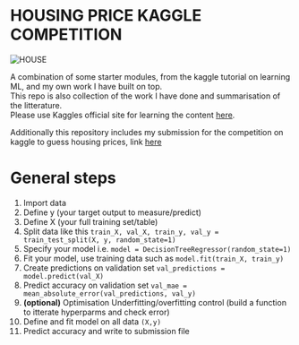 # HOUSING PRICE KAGGLE COMPETITION

![HOUSE](https://storage.googleapis.com/kaggle-competitions/kaggle/5407/media/housesbanner.png)

A combination of some starter modules, from the kaggle tutorial on learning ML, and my own work I have built on top.   
This repo is also collection of the work I have done and summarisation of the litterature.   
Please use Kaggles official site for learning the content [here](https://www.kaggle.com/learn/intro-to-machine-learning).

Additionally this repository includes my submission for the competition on kaggle to guess housing prices, link [here](https://www.kaggle.com/c/home-data-for-ml-course)

# General steps

1. Import data 
2. Define y (your target output to measure/predict)
3. Define X (your full training set/table)
4. Split data like this  `train_X, val_X, train_y, val_y = train_test_split(X, y, random_state=1)`
5. Specify your model i.e. `model = DecisionTreeRegressor(random_state=1)`
6. Fit your model, use training data such as `model.fit(train_X, train_y)`
7. Create predictions on validation set `val_predictions = model.predict(val_X)`
8. Predict accuracy on validation set `val_mae = mean_absolute_error(val_predictions, val_y)`
9. **(optional)** Optimisation Underfitting/overfitting control (build a function to itterate hyperparms and check error)
10. Define and fit model on all data `(X,y)` 
11. Predict accuracy and write to submission file



